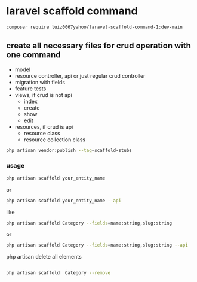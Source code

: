 
# laravel scaffold command
```bash
composer require luiz0067yahoo/laravel-scaffold-command-1:dev-main
```
## create all necessary files for crud operation with one command
- model
- resource controller, api or just regular crud controller
- migration with fields
- feature tests
- views, if crud is not api
    - index
    - create
    - show
    - edit
- resources, if crud is api
    - resource class
    - resource collection class


```bash
php artisan vendor:publish --tag=scaffold-stubs
```

### usage
```bash
php artisan scaffold your_entity_name

```
or
```bash
php artisan scaffold your_entity_name --api

```
like 
```bash
php artisan scaffold Category --fields=name:string,slug:string

```
or
```bash
php artisan scaffold Category --fields=name:string,slug:string --api

```

php artisan delete all elements
```bash

php artisan scaffold  Category --remove

```
